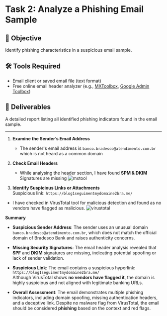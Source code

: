 # Task 2: Analyze a Phishing Email Sample

## 🎯 Objective
Identify phishing characteristics in a suspicious email sample.

## 🛠 Tools Required
- Email client or saved email file (text format)
- Free online email header analyzer (e.g., [MXToolbox](https://mxtoolbox.com/EmailHeaders.aspx), [Google Admin Toolbox](https://toolbox.googleapps.com/apps/messageheader/))

## 📄 Deliverables
A detailed report listing all identified phishing indicators found in the email sample.

---


1. **Examine the Sender’s Email Address**  
    - The sender's email address is `banco.bradesco@atendimento.com.br` which is not heard as a common domain

3. **Check Email Headers**  
   - While analysing the header section, I have found **SPM & DKIM** Signatures are missing
     ![mxtool]()

4. **Identify Suspicious Links or Attachments**  
   Suspicious link: `https://blog1seguimentmydomaine2bra.me/`

  - I have checked in VirusTotal tool for malicious detection and found as no vendors have flagged as malicious.
    ![virustotal]()

**Summary**

- **Suspicious Sender Address**: The sender uses an unusual domain `banco.bradesco@atendimento.com.br`, which does not match the official domain of Bradesco Bank and raises authenticity concerns.

- **Missing Security Signatures**: The email header analysis revealed that **SPF** and **DKIM** signatures are missing, indicating potential spoofing or lack of sender validation.

- **Suspicious Link**: The email contains a suspicious hyperlink:  
  `https://blog1seguimentmydomaine2bra.me/`  
  Although VirusTotal shows **no vendors have flagged it**, the domain is highly suspicious and not aligned with legitimate banking URLs.

- **Overall Assessment**: The email demonstrates multiple phishing indicators, including domain spoofing, missing authentication headers, and a deceptive link. Despite no malware flag from VirusTotal, the email should be considered **phishing** based on the context and red flags.


    
